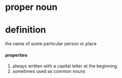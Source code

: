 # proper noun

# definition

the name of some particular person or place

#### properties

1. always written with a capital letter at the beginning
2. sometimes used as common nouns
